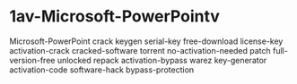 # 1av-Microsoft-PowerPointv
Microsoft-PowerPoint  crack keygen serial-key free-download license-key activation-crack cracked-software torrent no-activation-needed patch full-version-free unlocked repack activation-bypass warez key-generator activation-code software-hack bypass-protection
